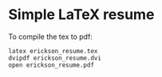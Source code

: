 Simple LaTeX resume
===================

To compile the tex to pdf:

	latex erickson_resume.tex
	dvipdf erickson_resume.dvi
	open erickson_resume.pdf
